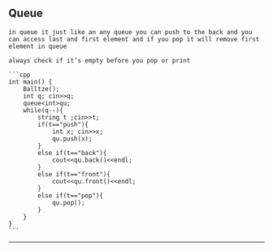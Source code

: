## Queue
    
    in queue it just like an any queue you can push to the back and you can access last and first element and if you pop it will remove first element in queue
    
    always check if it’s empty before you pop or print
    
    ```cpp
    int main() {
        Balltze();
        int q; cin>>q;
        queue<int>qu;
        while(q--){
            string t ;cin>>t;
            if(t=="push"){
                int x; cin>>x;
                qu.push(x);
            }
            else if(t=="back"){
                cout<<qu.back()<<endl;
            }
            else if(t=="front"){
                cout<<qu.front()<<endl;
            }
            else if(t=="pop"){
                qu.pop();
            }
        }
    }
    ```
    

---